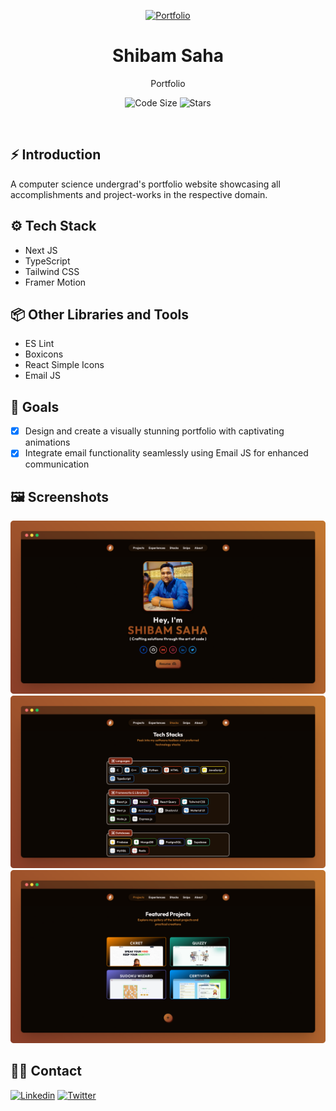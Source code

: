 <p align="center">
    <a href="https://shibamsaha.dev">
        <img alt="Portfolio" width="100" src="./src/app/icon.ico">
    </a>
</p>

<div align="center">
    <h1>Shibam Saha</h1>
    <p>Portfolio</p>
</div>

<p align="center">
    <img src="https://img.shields.io/github/languages/code-size/s4shibam/portfolio?style=flat-square" alt="Code Size">
    <img src="https://img.shields.io/github/stars/s4shibam/portfolio?style=flat-square&logo=github" alt="Stars">
</p>

<br />

## ⚡ Introduction

A computer science undergrad's portfolio website showcasing all accomplishments and project-works in the respective domain.

## ⚙️ Tech Stack

- Next JS
- TypeScript
- Tailwind CSS
- Framer Motion

## 📦 Other Libraries and Tools

- ES Lint
- Boxicons
- React Simple Icons
- Email JS

## 🎯 Goals

- [x] Design and create a visually stunning portfolio with captivating animations
- [x] Integrate email functionality seamlessly using Email JS for enhanced communication

## 🖼️ Screenshots

![Hero](./readme_assets/screenshot_1.png)
![Stacks](./readme_assets/screenshot_2.png)
![Projects](./readme_assets/screenshot_3.png)

## 👋🏻 Contact

[![Linkedin](https://img.shields.io/badge/LinkedIn-0077B5?style=for-the-badge&logo=linkedin&logoColor=white)](https://www.linkedin.com/in/s4shibam)
[![Twitter](https://img.shields.io/badge/Twitter-00ACEE?style=for-the-badge&logo=twitter&logoColor=white)](https://twitter.com/intent/follow?screen_name=s4shibam)
